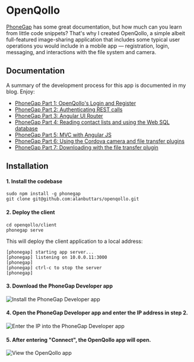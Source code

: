 OpenQollo
=====

<a href="http://phonegap.com">PhoneGap</a> has some great documentation, but how much can you learn from little code snippets? That's why I created OpenQollo, a simple albeit full-featured image-sharing application that includes some typical user operations you would include in a mobile app &mdash; registration, login, messaging, and interactions with the file system and camera.

## Documentation
A summary of the development process for this app is documented in my blog. Enjoy:

* <a href="http://alanbuttars.com/blog.php?post=1">PhoneGap Part 1: OpenQollo's Login and Register</a>
* <a href="http://alanbuttars.com/blog.php?post=2">PhoneGap Part 2: Authenticating REST calls</a>
* <a href="http://alanbuttars.com/blog.php?post=3">PhoneGap Part 3: Angular UI Router</a>
* <a href="http://alanbuttars.com/blog.php?post=4">PhoneGap Part 4: Reading contact lists and using the Web SQL database</a>
* <a href="http://alanbuttars.com/blog.php?post=5">PhoneGap Part 5: MVC with Angular JS</a>
* <a href="http://alanbuttars.com/blog.php?post=6">PhoneGap Part 6: Using the Cordova camera and file transfer plugins</a>
* <a href="http://alanbuttars.com/blog.php?post=7">PhoneGap Part 7: Downloading with the file transfer plugin</a>

## Installation
#### 1. Install the codebase
```shell
sudo npm install -g phonegap
git clone git@github.com:alanbuttars/openqollo.git
```

#### 2. Deploy the client
```shell
cd openqollo/client
phonegap serve
```

This will deploy the client application to a local address:

```shell
[phonegap] starting app server...
[phonegap] listening on 10.0.0.11:3000
[phonegap] 
[phonegap] ctrl-c to stop the server
[phonegap] 
```

#### 3. Download the PhoneGap Developer app
![Install the PhoneGap Developer app](http://alanbuttars.com/img/install_1_phonegap_google_play.png)

#### 4. Open the PhoneGap Developer app and enter the IP address in step 2.
![Enter the IP into the PhoneGap Developer app](http://alanbuttars.com/img/install_2_phonegap_ip.png)

#### 5. After entering "Connect", the OpenQollo app will open.
![View the OpenQollo app](http://alanbuttars.com/img/install_3_app_login.png)

